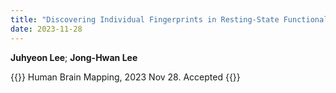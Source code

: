 ```yaml
---
title: "Discovering Individual Fingerprints in Resting-State Functional Connectivity using Deep Neural Networks"
date: 2023-11-28
---
```


**Juhyeon Lee**; **Jong-Hwan Lee**

{{<format bright-green>}}
Human Brain Mapping, 2023 Nov 28. Accepted
{{</format>}}

<!--
![Image](//bspl.korea.ac.kr/Board/Lab_News/2022/2022_Lee_etal_HBM.png)

[[PubMed](https://pubmed.ncbi.nlm.nih.gov/36637109/) /
[Journal Home](https://onlinelibrary.wiley.com/doi/full/10.1002/hbm.26189)/
[Google Scholar](https://scholar.google.com/scholar?hl=en&as_sdt=0%2C5&q=Neural+representations+of+the+perception+of+handwritten+digits+and+visual+objects+from+a+convolutional+neural+network+compared+to+humans&btnG=)]
-->
